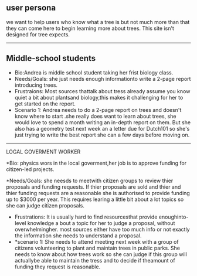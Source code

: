 ## user persona
we want to help users who know what a tree is but not much more than that they can come here to begin learning more about trees. This site isn't designed for tree expects.

___
Middle-school students
--
  * Bio:Andrea is middle school student taking her frist biology class.
  * Needs/Goals: she just needs enough informationto write a 2-page report introducing trees.
  * Frustraions: Most sources thattalk about tress already assume you know quiet  a  bit about plantsand biology,this makes it challenging for her to get started  on the report.
  * Scenario 1: Andrea needs to do a 2-page report on trees and doesn't know where to start .she really does want to learn about trees, she would love to spend a month writing an in-depth report on them. But she also has a geometry test next week an a letter due for Dutch101 so she's just trying to write the best report she can a few days  before moving on.

______

LOGAL GOVERMENT WORKER

*Bio: physics wors in the local goverment,her job is to approve funding for citizen-led projects.

*Needs/Goals: she neesds to meetwith citizen groups to review thier proposals and funding requests. If thier proposals are sold and thier and thier funding requests are a reasonable  she is authorised to provide funding up to $3000 per year. This requires learing a little bit about a lot topics so she can judge citizen proposals.

* Frustrations: It is usually hard to find resourcesthat provide enoughinto-level knowledge a bout a topic for her to judge a proposal, without overwhelmingher. most sources either have too much info or not exactly the information she needs to understand a proposal.
* *scenario 1: She needs to attend meeting next week with a group of citizens volunteering to plant and maintain trees in public parks. She needs to know about how trees work so she can judge if this group will actuallybe able to maintain the tress  and to decide if theamount of funding they request is reasonable.


  